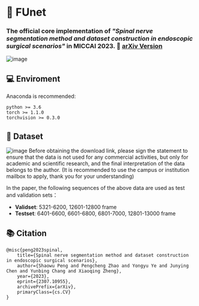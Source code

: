 
# 🏥 FUnet
### The official core implementation of *"Spinal nerve segmentation method and dataset construction in endoscopic surgical scenarios"* in MICCAI 2023. 🎉 [arXiv Version](https://arxiv.org/abs/2307.10955)
![image](https://github.com/zzzzzzpc/FUnet/assets/45305834/dd93eb98-9001-4846-a3d0-e7ea8e5afe70)

## 💻 Enviroment
Anaconda is recommended:  
```
python >= 3.6  
torch >= 1.1.0  
torchvision >= 0.3.0  
```

## 📂 Dataset  
![image](https://github.com/zzzzzzpc/FUnet/assets/45305834/b9d80132-cd61-4017-ae67-7aee523e60f2)
Before obtaining the download link, please sign the statement to ensure that the data is not used for any commercial activities, but only for academic and scientific research, and the final interpretation of the data belongs to the author. (It is recommended to use the campus or institution mailbox to apply, thank you for your understanding)  

In the paper, the following sequences of the above data are used as test and validation sets：  
- **Validset**: 5321-6200, 12601-12800 frame    
- **Testset**: 6401-6600, 6601-6800, 6801-7000, 12801-13000 frame  

## 📚 Citation
```
@misc{peng2023spinal,
    title={Spinal nerve segmentation method and dataset construction in endoscopic surgical scenarios},
    author={Shaowu Peng and Pengcheng Zhao and Yongyu Ye and Junying Chen and Yunbing Chang and Xiaoqing Zheng},
    year={2023},
    eprint={2307.10955},
    archivePrefix={arXiv},
    primaryClass={cs.CV}
}
```











